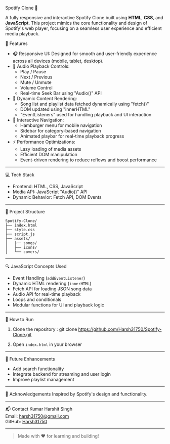 Spotify Clone 🎵

A fully responsive and interactive Spotify Clone built using **HTML**, **CSS**, and **JavaScript**. This project mimics the core functionality and design of Spotify's web player, focusing on a seamless user experience and efficient media playback.


📌 Features

- 🎧 Responsive UI: Designed for smooth and user-friendly experience across all devices (mobile, tablet, desktop).
- 🎵 Audio Playback Controls:
  - Play / Pause
  - Next / Previous
  - Mute / Unmute
  - Volume Control
  - Real-time Seek Bar using "Audio()" API
- 📁 Dynamic Content Rendering:
  - Song list and playlist data fetched dynamically using "fetch()"
  - DOM updated using "innerHTML"
  - "EventListeners" used for handling playback and UI interaction
- 🧭 Interactive Navigation:
  - Hamburger menu for mobile navigation
  - Sidebar for category-based navigation
  - Animated playbar for real-time playback progress
- ⚡ Performance Optimizations:
  - Lazy loading of media assets
  - Efficient DOM manipulation
  - Event-driven rendering to reduce reflows and boost performance

---

💻 Tech Stack

- Frontend: HTML, CSS, JavaScript
- Media API: JavaScript "Audio()" API
- Dynamic Behavior: Fetch API, DOM Events

---

📂 Project Structure
```
Spotify-Clone/
├── index.html
├── style.css
├── script.js
├── assets/
│   ├── songs/
│   ├── icons/
│   └── covers/
```

---

🔍 JavaScript Concepts Used

- Event Handling (`addEventListener`)
- Dynamic HTML rendering (`innerHTML`)
- Fetch API for loading JSON song data
- Audio API for real-time playback
- Loops and conditionals
- Modular functions for UI and playback logic

---

🚀 How to Run
1. Clone the repository  : git clone https://github.com/Harsh31750/Spotify-Clone.git

2. Open `index.html` in your browser

---

 🎯 Future Enhancements
- Add search functionality
- Integrate backend for streaming and user login
- Improve playlist management

---

 🙌 Acknowledgements
Inspired by Spotify's design and functionality.

---

📬 Contact
Kumar Harshit Singh  
Email: harsh31750@gmail.com  
GitHub: [Harsh31750](https://github.com/Harsh31750)

---

> Made with ❤️ for learning and building!
